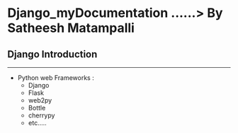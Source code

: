 # Django_myDocumentation   ......> By Satheesh Matampalli
## Django Introduction
___
* Python web Frameworks :
  * Django
  * Flask
  * web2py
  * Bottle
  * cherrypy
  * etc.....

